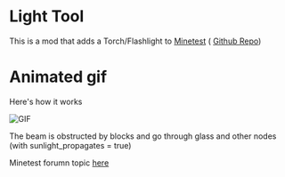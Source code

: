 # Light Tool
This is a mod that adds a Torch/Flashlight to [Minetest](https://www.minetest.net/) ( [Github Repo](https://github.com/Minetest/minetest))

# Animated gif
Here's how it works


![GIF](https://github.com/Extex101/light_tool/blob/master/in%20use%20(animated).gif)

The beam is obstructed by blocks and go through glass and other nodes (with sunlight_propagates = true)

Minetest forumn topic [here](https://forum.minetest.net/viewtopic.php?f=9&t=23031&p=354005#p354005)


